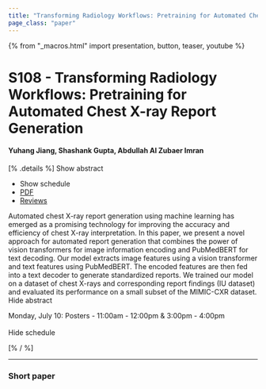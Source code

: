 ```yaml
---
title: "Transforming Radiology Workflows: Pretraining for Automated Chest X-ray Report Generation"
page_class: "paper"
---
```


{% from "_macros.html" import presentation, button, teaser, youtube %}

# S108 - Transforming Radiology Workflows: Pretraining for Automated Chest X-ray Report Generation

#### Yuhang Jiang, Shashank Gupta, Abdullah Al Zubaer Imran

[% .details %]
<a class="toggle_visibility" data-selector=".abstract" data-level="3">Show abstract</a>
- <a class="toggle_visibility" data-selector=".schedule" data-level="3">Show schedule</a>
- <a href="https://openreview.net/pdf?id=YEMH26an2bM">PDF</a>
- <a href="https://openreview.net/forum?id=YEMH26an2bM">Reviews</a>

<p>
    <span class="abstract">
        Automated chest X-ray report generation using machine learning has emerged as a promising technology for improving the accuracy and efficiency of chest X-ray interpretation. In this paper, we present a novel approach for automated report generation that combines the power of vision transformers for image information encoding and PubMedBERT for text decoding. Our model extracts image features using a vision transformer and text features using PubMedBERT. The encoded features are then fed into a text decoder to generate standardized reports. We trained our model on a  dataset of chest X-rays and corresponding report findings (IU dataset)  and evaluated its performance on a small subset of the MIMIC-CXR dataset. 
        <br>
        <span class="actions"><a class="toggle_visibility" data-level="2">Hide abstract</a></span>
    </span>
</p>

<p>
    <span class="schedule">
        Monday, July 10: Posters - 11:00am - 12:00pm & 3:00pm - 4:00pm<br>
        <br>
        <span class="actions"><a class="toggle_visibility" data-level="2">Hide schedule</a></span>
    </span>
</p>
[% / %]

---


### Short paper
